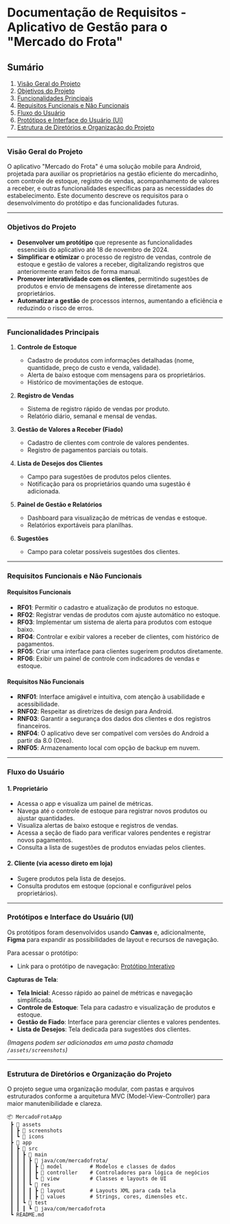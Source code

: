 # Documentação de Requisitos - Aplicativo de Gestão para o "Mercado do Frota"

## Sumário
1. [Visão Geral do Projeto](#visão-geral-do-projeto)
2. [Objetivos do Projeto](#objetivos-do-projeto)
3. [Funcionalidades Principais](#funcionalidades-principais)
4. [Requisitos Funcionais e Não Funcionais](#requisitos-funcionais-e-não-funcionais)
5. [Fluxo do Usuário](#fluxo-do-usuário)
6. [Protótipos e Interface do Usuário (UI)](#protótipos-e-interface-do-usuário-ui)
7. [Estrutura de Diretórios e Organização do Projeto](#estrutura-de-diretórios-e-organização-do-projeto)

---

### Visão Geral do Projeto
O aplicativo "Mercado do Frota" é uma solução mobile para Android, projetada para auxiliar os proprietários na gestão eficiente do mercadinho, com controle de estoque, registro de vendas, acompanhamento de valores a receber, e outras funcionalidades específicas para as necessidades do estabelecimento. Este documento descreve os requisitos para o desenvolvimento do protótipo e das funcionalidades futuras.

---

### Objetivos do Projeto
- **Desenvolver um protótipo** que represente as funcionalidades essenciais do aplicativo até 18 de novembro de 2024.
- **Simplificar e otimizar** o processo de registro de vendas, controle de estoque e gestão de valores a receber, digitalizando registros que anteriormente eram feitos de forma manual.
- **Promover interatividade com os clientes**, permitindo sugestões de produtos e envio de mensagens de interesse diretamente aos proprietários.
- **Automatizar a gestão** de processos internos, aumentando a eficiência e reduzindo o risco de erros.

---

### Funcionalidades Principais
1. **Controle de Estoque**
   - Cadastro de produtos com informações detalhadas (nome, quantidade, preço de custo e venda, validade).
   - Alerta de baixo estoque com mensagens para os proprietários.
   - Histórico de movimentações de estoque.

2. **Registro de Vendas**
   - Sistema de registro rápido de vendas por produto.
   - Relatório diário, semanal e mensal de vendas.

3. **Gestão de Valores a Receber (Fiado)**
   - Cadastro de clientes com controle de valores pendentes.
   - Registro de pagamentos parciais ou totais.

4. **Lista de Desejos dos Clientes**
   - Campo para sugestões de produtos pelos clientes.
   - Notificação para os proprietários quando uma sugestão é adicionada.

5. **Painel de Gestão e Relatórios**
   - Dashboard para visualização de métricas de vendas e estoque.
   - Relatórios exportáveis para planilhas.
  
6. **Sugestões**
   - Campo para coletar possíveis sugestões dos clientes.

---

### Requisitos Funcionais e Não Funcionais

#### Requisitos Funcionais
- **RF01**: Permitir o cadastro e atualização de produtos no estoque.
- **RF02**: Registrar vendas de produtos com ajuste automático no estoque.
- **RF03**: Implementar um sistema de alerta para produtos com estoque baixo.
- **RF04**: Controlar e exibir valores a receber de clientes, com histórico de pagamentos.
- **RF05**: Criar uma interface para clientes sugerirem produtos diretamente.
- **RF06**: Exibir um painel de controle com indicadores de vendas e estoque.

#### Requisitos Não Funcionais
- **RNF01**: Interface amigável e intuitiva, com atenção à usabilidade e acessibilidade.
- **RNF02**: Respeitar as diretrizes de design para Android.
- **RNF03**: Garantir a segurança dos dados dos clientes e dos registros financeiros.
- **RNF04**: O aplicativo deve ser compatível com versões do Android a partir da 8.0 (Oreo).
- **RNF05**: Armazenamento local com opção de backup em nuvem.

---

### Fluxo do Usuário

#### 1. **Proprietário**
   - Acessa o app e visualiza um painel de métricas.
   - Navega até o controle de estoque para registrar novos produtos ou ajustar quantidades.
   - Visualiza alertas de baixo estoque e registros de vendas.
   - Acessa a seção de fiado para verificar valores pendentes e registrar novos pagamentos.
   - Consulta a lista de sugestões de produtos enviadas pelos clientes.

#### 2. **Cliente (via acesso direto em loja)**
   - Sugere produtos pela lista de desejos.
   - Consulta produtos em estoque (opcional e configurável pelos proprietários).

---

### Protótipos e Interface do Usuário (UI)
Os protótipos foram desenvolvidos usando **Canvas** e, adicionalmente, **Figma** para expandir as possibilidades de layout e recursos de navegação.

Para acessar o protótipo:
- Link para o protótipo de navegação: [Protótipo Interativo](https://www.figma.com/design/Bnrti7QwX1siH4k6fPwe1Z/Prot%C3%B3tipo---Mercado-do-Frota?node-id=99-3&t=7aqwldIi8kMsrS2G-1)

**Capturas de Tela**:
- **Tela Inicial**: Acesso rápido ao painel de métricas e navegação simplificada.
- **Controle de Estoque**: Tela para cadastro e visualização de produtos e estoque.
- **Gestão de Fiado**: Interface para gerenciar clientes e valores pendentes.
- **Lista de Desejos**: Tela dedicada para sugestões dos clientes.

*(Imagens podem ser adicionadas em uma pasta chamada `/assets/screenshots`)*

---

### Estrutura de Diretórios e Organização do Projeto

O projeto segue uma organização modular, com pastas e arquivos estruturados conforme a arquitetura MVC (Model-View-Controller) para maior manutenibilidade e clareza.

```plaintext
📦 MercadoFrotaApp
 ┣ 📂 assets
 ┃ ┣ 📂 screenshots
 ┃ ┗ 📂 icons
 ┣ 📂 app
 ┃ ┣ 📂 src
 ┃ ┃ ┣ 📂 main
 ┃ ┃ ┃ ┣ 📂 java/com/mercadofrota/
 ┃ ┃ ┃ ┃ ┣ 📂 model         # Modelos e classes de dados
 ┃ ┃ ┃ ┃ ┣ 📂 controller    # Controladores para lógica de negócios
 ┃ ┃ ┃ ┃ ┗ 📂 view          # Classes e layouts de UI
 ┃ ┃ ┃ ┗ 📂 res
 ┃ ┃ ┃ ┃ ┣ 📂 layout        # Layouts XML para cada tela
 ┃ ┃ ┃ ┃ ┣ 📂 values        # Strings, cores, dimensões etc.
 ┃ ┃ ┗ 📂 test
 ┃ ┃ ┃ ┗ 📂 java/com/mercadofrota
 ┗ README.md

